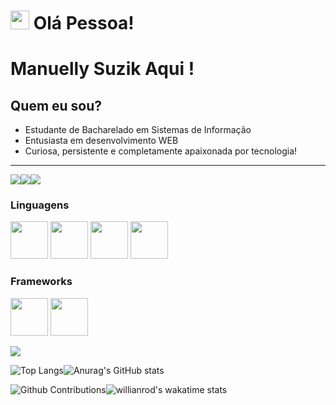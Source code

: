 
<h1><img src="https://emojis.slackmojis.com/emojis/images/1613285697/12806/meow_attention.png?1613285697" width="30"/> Olá Pessoa! </h1>


# Manuelly Suzik Aqui !
## Quem eu sou?
* Estudante de Bacharelado em Sistemas de Informação
* Entusiasta em desenvolvimento WEB
* Curiosa, persistente e completamente apaixonada por tecnologia!
----------------------------

<a href="https://linkedin.com/in/manuellysuzik"><img src="https://img.shields.io/badge/-LinkedIn-0077B5?style=flat&logo=Linkedin&logoColor=white"/></a><a href="@manuellysuzik"><img src="https://img.shields.io/badge/-Instagram-E4405F?style=flat&logo=instagram&logoColor=white"/></a><a href="https://www.facebook.com/manuellysuzik.nunesmelo/"><img src="https://img.shields.io/badge/-Facebook-1877F2?style=flat&logo=facebook&logoColor=white"/></a>


### Linguagens 

<img src="https://emojis.slackmojis.com/emojis/images/1450441296/151/javascript.png?1450441296" width="60"></img>
<img src="https://emojis.slackmojis.com/emojis/images/1533426774/4425/nodejs.png?1533426774" width="60"></img>
<img src="https://emojis.slackmojis.com/emojis/images/1470343792/719/html5.png?1470343792" width="60"></img>
<img src="https://emojis.slackmojis.com/emojis/images/1450319444/32/python.png?1450319444" width="60"></img>

### Frameworks
<img src="https://emojis.slackmojis.com/emojis/images/1483053257/1538/bootstrap.png?1483053257" width="60"></img>
<img src="https://emojis.slackmojis.com/emojis/images/1473950148/1161/react.png?1473950148" width="60"></img>

![](https://img.shields.io/github/followers/manununes?style=social)

![Top Langs](https://github-readme-stats.vercel.app/api/top-langs/?username=manununes&layout=compact)![Anurag's GitHub stats](https://github-readme-stats.vercel.app/api?username=manununes&show_icons=true&theme=nightowl)

![Github Contributions](https://github-readme-streak-stats.herokuapp.com/?user=Manununes&hide_border=false)![willianrod's wakatime stats](https://github-readme-stats.vercel.app/api/wakatime?username=manununes)

